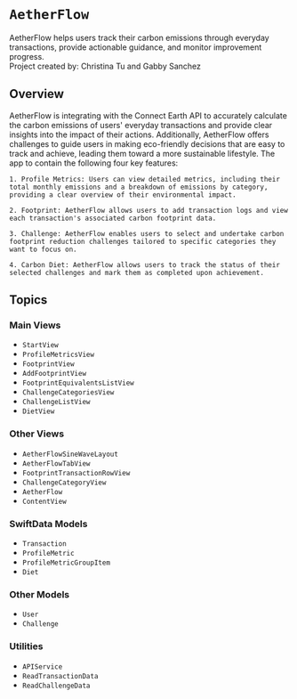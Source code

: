 
# ``AetherFlow``

AetherFlow helps users track their carbon emissions through everyday transactions, provide actionable guidance, and monitor improvement progress.<be>  
Project created by: Christina Tu and Gabby Sanchez

## Overview

AetherFlow is integrating with the Connect Earth API to accurately calculate the carbon emissions of users' everyday transactions and provide clear insights into the impact of their actions. Additionally, AetherFlow offers challenges to guide users in making eco-friendly decisions that are easy to track and achieve, leading them toward a more sustainable lifestyle. The app to contain the following four key features:

    1. Profile Metrics: Users can view detailed metrics, including their total monthly emissions and a breakdown of emissions by category, providing a clear overview of their environmental impact.

    2. Footprint: AetherFlow allows users to add transaction logs and view each transaction's associated carbon footprint data.

    3. Challenge: AetherFlow enables users to select and undertake carbon footprint reduction challenges tailored to specific categories they want to focus on.

    4. Carbon Diet: AetherFlow allows users to track the status of their selected challenges and mark them as completed upon achievement.

## Topics

### Main Views
- ``StartView``
- ``ProfileMetricsView``
- ``FootprintView``
- ``AddFootprintView``
- ``FootprintEquivalentsListView``
- ``ChallengeCategoriesView``
- ``ChallengeListView``
- ``DietView``

### Other Views
- ``AetherFlowSineWaveLayout``
- ``AetherFlowTabView``
- ``FootprintTransactionRowView``
- ``ChallengeCategoryView``
- ``AetherFlow``
- ``ContentView``

### SwiftData Models
- ``Transaction``
- ``ProfileMetric``
- ``ProfileMetricGroupItem``
- ``Diet``

### Other Models
- ``User``
- ``Challenge``

### Utilities
- ``APIService``
- ``ReadTransactionData``
- ``ReadChallengeData``
